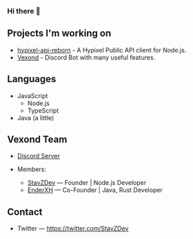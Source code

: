### Hi there 👋

## Projects I'm working on
- [hypixel-api-reborn](https://guthub.com/StavZ/hypixel-api-reborn) - A Hypixel Public API client for Node.js.
- [Vexond](https://discord.com/oauth2/authorize?client_id=719443063554179082&scope=bot&permissions=67632326) - Discord Bot with many useful features.

## Languages
- JavaScript
  - Node.js
  - TypeScript
- Java (a little)

## Vexond Team
- [Discord Server](https://discord.gg/c4pnctc) <br>

- Members: <br>
  - [StavZDev](https://github.com/StavZ) — Founder | Node.js Developer <br>
  - [EnderXH](https://github.com/EnderXH) — Co-Founder | Java, Rust Developer <br>

## Contact
- Twitter — https://twitter.com/StavZDev
